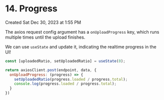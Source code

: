 # 14. Progress
Created Sat Dec 30, 2023 at 1:55 PM

The axios request config argument has a `onUploadProgress` key, which runs multiple times until the upload finishes.

We can use `useState` and update it, indicating the realtime progress in the UI!

```js
const [uploadedRatio, setUploadedRatio] = useState(0);

return axiosClient.post(endpoint, data, {
  onUploadProgress: (progress) => {
    setUploadedRatio(progress.loaded / progress.total);
    console.log(progress.loaded / progress.total);
  }
})
```